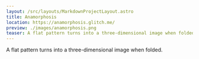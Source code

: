 ```yaml
---
layout: /src/layouts/MarkdownProjectLayout.astro
title: Anamorphosis
location: https://anamorphosis.glitch.me/
preview: ./images/anamorphosis.png
teaser: A flat pattern turns into a three-dimensional image when folded.
---
```

A flat pattern turns into a three-dimensional image when folded.